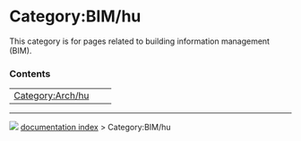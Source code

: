 # Category:BIM/hu
This category is for pages related to building information management (BIM).

### Contents

|     |     |     |
| --- | --- | --- |
| [Category:Arch/hu](Category_Arch/hu.md) |



---
![](images/Right_arrow.png) [documentation index](../README.md) > Category:BIM/hu
